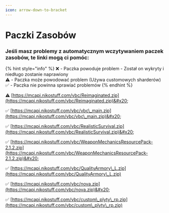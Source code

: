 ```yaml
---
icon: arrow-down-to-bracket
---
```


# Paczki Zasobów

### Jeśli masz problemy z automatycznym wczytywaniem paczek zasobów, te linki mogą ci pomóc:

{% hint style="info" %}
❌ - Paczka powoduje problem - Został on wykryty i niedługo zostanie naprawiony\
⚠️ - Paczka może powodować problem (Używa customowych sharderów)\
✅ - Paczka nie powinna sprawiać problemów
{% endhint %}

⚠️ [https://mcapi.nikostuff.com/vbc/Reimaginated.zip](https://mcapi.nikostuff.com/vbc/Reimaginated.zip)&#x20;

✅ [https://mcapi.nikostuff.com/vbc/vbc\_main.zip](https://mcapi.nikostuff.com/vbc/vbc\_main.zip)&#x20;

✅ [https://mcapi.nikostuff.com/vbc/RealisticSurvival.zip](https://mcapi.nikostuff.com/vbc/RealisticSurvival.zip)&#x20;

✅ [https://mcapi.nikostuff.com/vbc/WeaponMechanicsResourcePack-2.1.2.zip](https://mcapi.nikostuff.com/vbc/WeaponMechanicsResourcePack-2.1.2.zip)&#x20;

✅ [https://mcapi.nikostuff.com/vbc/QualityArmory\_L.zip](https://mcapi.nikostuff.com/vbc/QualityArmory\_L.zip)

✅ [https://mcapi.nikostuff.com/vbc/nova.zip](https://mcapi.nikostuff.com/vbc/nova.zip)&#x20;

✅ [https://mcapi.nikostuff.com/vbc/custom\_plyty\_rp.zip](https://mcapi.nikostuff.com/vbc/custom\_plyty\_rp.zip)

